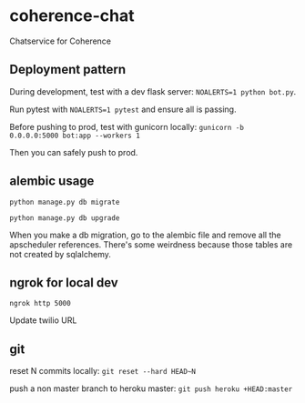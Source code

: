 # coherence-chat
Chatservice for Coherence

## Deployment pattern
During development, test with a dev flask server: `NOALERTS=1 python bot.py`.

Run pytest with `NOALERTS=1 pytest` and ensure all is passing.

Before pushing to prod, test with gunicorn locally: `gunicorn -b 0.0.0.0:5000 bot:app --workers 1`

Then you can safely push to prod.

## alembic usage
`python manage.py db migrate`

`python manage.py db upgrade`

When you make a db migration, go to the alembic file and remove all the apscheduler references. There's some weirdness because those tables are not created by sqlalchemy.

## ngrok for local dev
`ngrok http 5000`

Update twilio URL

## git
reset N commits locally: `git reset --hard HEAD~N`

push a non master branch to heroku master: `git push heroku +HEAD:master`
